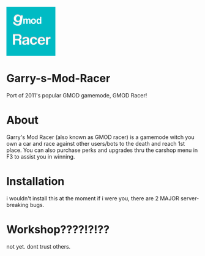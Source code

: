 ![gamemode_logo](https://raw.githubusercontent.com/pootis-network/Garry-s-Mod-Racer/master/mini_logo.jpg)
# Garry-s-Mod-Racer
Port of 2011's popular GMOD gamemode, GMOD Racer!
# About
Garry's Mod Racer (also known as GMOD racer) is a gamemode witch you own a car and race against other users/bots
to the death and reach 1st place. You can also purchase perks and upgrades thru the carshop menu in F3 to assist you in winning.
# Installation
i wouldn't install this at the moment if i were you, there are 2 MAJOR server-breaking bugs.
# Workshop????!?!??
not yet. dont trust others.
